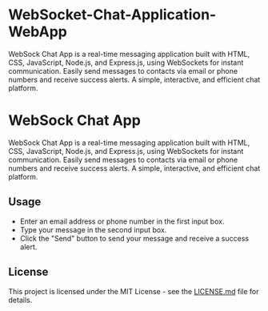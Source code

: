 # WebSocket-Chat-Application-WebApp
WebSock Chat App is a real-time messaging application built with HTML, CSS, JavaScript, Node.js, and Express.js, using WebSockets for instant communication. Easily send messages to contacts via email or phone numbers and receive success alerts. A simple, interactive, and efficient chat platform.

# WebSock Chat App

WebSock Chat App is a real-time messaging application built with HTML, CSS, JavaScript, Node.js, and Express.js, using WebSockets for instant communication. Easily send messages to contacts via email or phone numbers and receive success alerts. A simple, interactive, and efficient chat platform.

## Usage

- Enter an email address or phone number in the first input box.
- Type your message in the second input box.
- Click the "Send" button to send your message and receive a success alert.

## License

This project is licensed under the MIT License - see the [LICENSE.md](LICENSE.md) file for details.
